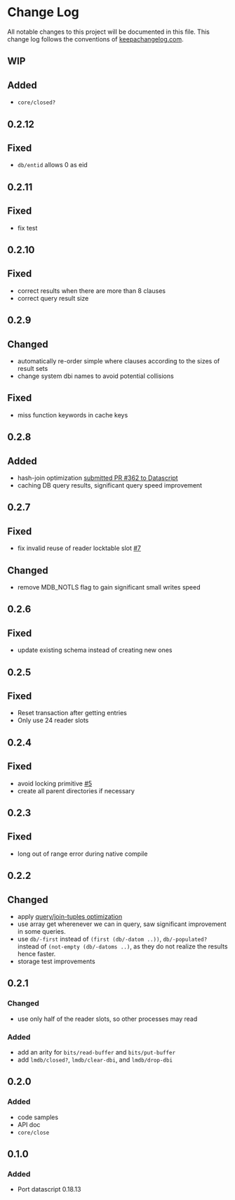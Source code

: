 # Change Log
All notable changes to this project will be documented in this file. This change log follows the conventions of [keepachangelog.com](http://keepachangelog.com/).

## WIP
## Added
- `core/closed?` 

## 0.2.12
## Fixed
- `db/entid` allows 0 as eid

## 0.2.11
## Fixed
- fix test

## 0.2.10

## Fixed
- correct results when there are more than 8 clauses
- correct query result size 

## 0.2.9
## Changed
- automatically re-order simple where clauses according to the sizes of result sets
- change system dbi names to avoid potential collisions

## Fixed
- miss function keywords in cache keys

## 0.2.8
## Added
- hash-join optimization [submitted PR #362 to Datascript](https://github.com/tonsky/datascript/pull/362)
- caching DB query results, significant query speed improvement

## 0.2.7
## Fixed
- fix invalid reuse of reader locktable slot [#7](https://github.com/juji-io/datalevin/issues/7)
## Changed
- remove MDB_NOTLS flag to gain significant small writes speed

## 0.2.6
## Fixed
- update existing schema instead of creating new ones

## 0.2.5
## Fixed
- Reset transaction after getting entries
- Only use 24 reader slots

## 0.2.4
## Fixed
- avoid locking primitive [#5](https://github.com/juji-io/datalevin/issues/5)
- create all parent directories if necessary

## 0.2.3
## Fixed
- long out of range error during native compile

## 0.2.2
## Changed
- apply [query/join-tuples optimization](https://github.com/tonsky/datascript/pull/203)
- use array get wherenever we can in query, saw significant improvement in some queries.
- use `db/-first` instead of `(first (db/-datom ..))`, `db/-populated?` instead of `(not-empty (db/-datoms ..)`, as they do not realize the results hence faster.
- storage test improvements

## 0.2.1
### Changed
- use only half of the reader slots, so other processes may read

### Added
- add an arity for `bits/read-buffer` and `bits/put-buffer`
- add `lmdb/closed?`, `lmdb/clear-dbi`, and `lmdb/drop-dbi`

## 0.2.0
### Added
- code samples
- API doc
- `core/close`

## 0.1.0
### Added
- Port datascript 0.18.13

